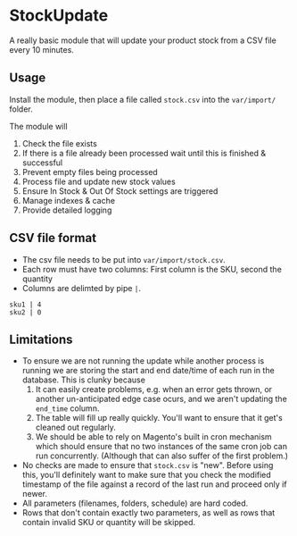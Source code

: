 # StockUpdate

A really basic module that will update your product stock from a CSV file every 10 minutes.

## Usage

Install the module, then place a file called `stock.csv` into the `var/import/` folder.

The module will

1. Check the file exists 
2. If there is a file already been processed wait until this is finished & successful
3. Prevent empty files being processed
4. Process file and update new stock values
5. Ensure In Stock & Out Of Stock settings are triggered 
6. Manage indexes & cache
7. Provide detailed logging

## CSV file format

 - The csv file needs to be put into `var/import/stock.csv`.
 - Each row must have two columns: First column is the SKU, second the quantity
 - Columns are delimted by pipe `|`.

```
sku1 | 4
sku2 | 0
```

## Limitations

 - To ensure we are not running the update while another process is running we are storing the start and end date/time of each run in the database. This is clunky because
    1) It can easily create problems, e.g. when an error gets thrown, or another un-anticipated edge case ocurs, and we aren't updating the `end_time` column.
    2) The table will fill up really quickly. You'll want to ensure that it get's cleaned out regularly.
    3) We should be able to rely on Magento's built in cron mechanism which should ensure that no two instances of the same cron job can run concurrently. (Although that can also suffer of the first problem.)
 - No checks are made to ensure that `stock.csv` is "new". Before using this, you'll definitely want to make sure that you check the modified timestamp of the file against a record of the last run and proceed only if newer.
 - All parameters (filenames, folders, schedule) are hard coded.
 - Rows that don't contain exactly two parameters, as well as rows that contain invalid SKU or quantity will be skipped.